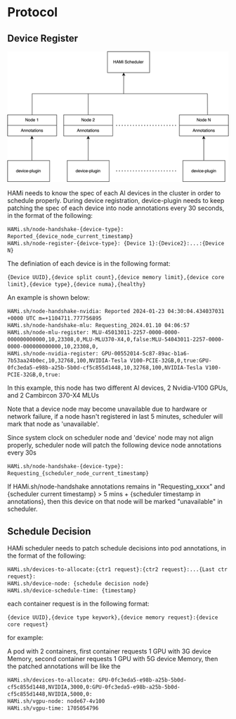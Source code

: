 # Protocol

## Device Register

<img src="./imgs/protocol_register.png" width = "800" /> 

HAMi needs to know the spec of each AI devices in the cluster in order to schedule properly. During device registration, device-plugin needs to keep patching the spec of each device into node annotations every 30 seconds, in the format of the following:

```
HAMi.sh/node-handshake-{device-type}: Reported_{device_node_current_timestamp}
HAMi.sh/node-register-{deivce-type}: {Device 1}:{Device2}:...:{Device N}
```

The definiation of each device is in the following format:
```
{Device UUID},{device split count},{device memory limit},{device core limit},{device type},{device numa},{healthy}
```

An example is shown below:
```
HAMi.sh/node-handshake-nvidia: Reported 2024-01-23 04:30:04.434037031 +0000 UTC m=+1104711.777756895
HAMi.sh/node-handshake-mlu: Requesting_2024.01.10 04:06:57
HAMi.sh/node-mlu-register: MLU-45013011-2257-0000-0000-000000000000,10,23308,0,MLU-MLU370-X4,0,false:MLU-54043011-2257-0000-0000-000000000000,10,23308,0,
HAMi.sh/node-nvidia-register: GPU-00552014-5c87-89ac-b1a6-7b53aa24b0ec,10,32768,100,NVIDIA-Tesla V100-PCIE-32GB,0,true:GPU-0fc3eda5-e98b-a25b-5b0d-cf5c855d1448,10,32768,100,NVIDIA-Tesla V100-PCIE-32GB,0,true:

```
In this example, this node has two different AI devices, 2 Nvidia-V100 GPUs, and 2 Cambircon 370-X4 MLUs

Note that a device node may become unavailable due to hardware or network failure, if a node hasn't registered in last 5 minutes, scheduler will mark that node as 'unavailable'.

Since system clock on scheduler node and 'device' node may not align properly, scheduler node will patch the following device node annotations every 30s

```
HAMi.sh/node-handshake-{device-type}: Requesting_{scheduler_node_current_timestamp}
```

If HAMi.sh/node-handshake annotations remains in "Requesting_xxxx" and {scheduler current timestamp} > 5 mins + {scheduler timestamp in annotations}, then this device on that node will be marked "unavailable" in scheduler.
 

## Schedule Decision

HAMi scheduler needs to patch schedule decisions into pod annotations, in the format of the following:

```
HAMi.sh/devices-to-allocate:{ctr1 request}:{ctr2 request}:...{Last ctr request}:
HAMi.sh/device-node: {schedule decision node}
HAMi.sh/device-schedule-time: {timestamp}
```

each container request is in the following format:

```
{device UUID},{device type keywork},{device memory request}:{device core request}
```

for example:

A pod with 2 containers, first container requests 1 GPU with 3G device Memory, second container requests 1 GPU with 5G device Memory, then the patched annotations will be like the

```
HAMi.sh/devices-to-allocate: GPU-0fc3eda5-e98b-a25b-5b0d-cf5c855d1448,NVIDIA,3000,0:GPU-0fc3eda5-e98b-a25b-5b0d-cf5c855d1448,NVIDIA,5000,0: 
HAMi.sh/vgpu-node: node67-4v100
HAMi.sh/vgpu-time: 1705054796
```

